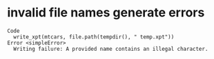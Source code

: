 # invalid file names generate errors

    Code
      write_xpt(mtcars, file.path(tempdir(), " temp.xpt"))
    Error <simpleError>
      Writing failure: A provided name contains an illegal character.


